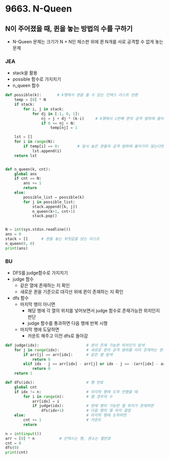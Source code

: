 # 9663. N-Queen

## N이 주어졌을 때, 퀸을 놓는 방법의 수를 구하기

- N-Queen 문제는 크기가 N × N인 체스판 위에 퀸 N개를 서로 공격할 수 없게 놓는 문제

### JEA

- stack을 활용
- possible 함수로 가지치기
- n_queen 함수

```python
def possible(k):       # k행에서 퀸을 둘 수 있는 인덱스 리스트 반환
    temp = [0] * N
    if stack:
        for i, j in stack:
            for dj in [-1, 0, 1]:
                nj = j + dj * (k-i)     # k행에서 i번째 퀸의 공격 범위에 들어가는 인덱스
                if 0 <= nj < N:
                    temp[nj] = 1

    lst = []
    for i in range(N):
        if temp[i] == 0:        # 앞서 놓은 퀸들의 공격 범위에 들어가지 않는다면
            lst.append(i)
    return lst


def n_queen(k, cnt):
    global ans
    if cnt == N:
        ans += 1
        return
    else:
        possible_list = possible(k)
        for j in possible_list:
            stack.append([k, j])
            n_queen(k+1, cnt+1)
            stack.pop()


N = int(sys.stdin.readline())
ans = 0
stack = []      # 퀸을 놓는 위칫값을 담는 리스트
n_queen(0, 0)
print(ans)
```



### BU

- DFS를 judge함수로 가지치기
- judge 함수
  - 같은 열에 존재하는 지 확인
  - 새로운 퀸을 기준으로 대각선 위에 퀸이 존재하는 지 확인 
- dfs 함수
  - 마지막 행이 아니면
    - 해당 행에 각 열의 위치를 넣어보면서 judge 함수로 존재가능한 위치인지 판단
    - judge 함수를 통과하면 다음 행에 반복 시행
  - 마지막 행에 도달하면
    - 카운트 해주고 이전 dfs로 돌아감

```python
def judge(idx):                     # 퀸이 존재 가능한 위치인지 탐색
    for j in range(idx):            # 새로운 퀸의 공격 범위를 이미 존재하는 퀸의 위치와 비교
        if arr[j] == arr[idx]:      # 같은 열 탐색
            return 0
        elif idx - j == arr[idx] - arr[j] or idx - j == -(arr[idx] - arr[j]): # 대각선 탐색 (각 행과 열의 차이가 같으면 대각선에 존재)
            return 0
    return 1

def dfs(idx):                       # 행 번호
    global cnt
    if idx != n:                    # 마지막 행에 도착 안했을 때
        for i in range(n):          # 열 경우의 수
            arr[idx] = i
            if judge(idx):          # 현재 행의 가능한 열 위치가 존재하면
                dfs(idx+1)          # 다음 행의 열 위치 결정
    else:                           # 마지막 행에 도착하면
        cnt += 1                    # 카운트
        return

n = int(input())
arr = [0] * n           # 인덱스는 행, 원소는 열번호
cnt = 0
dfs(0)
print(cnt)
```

